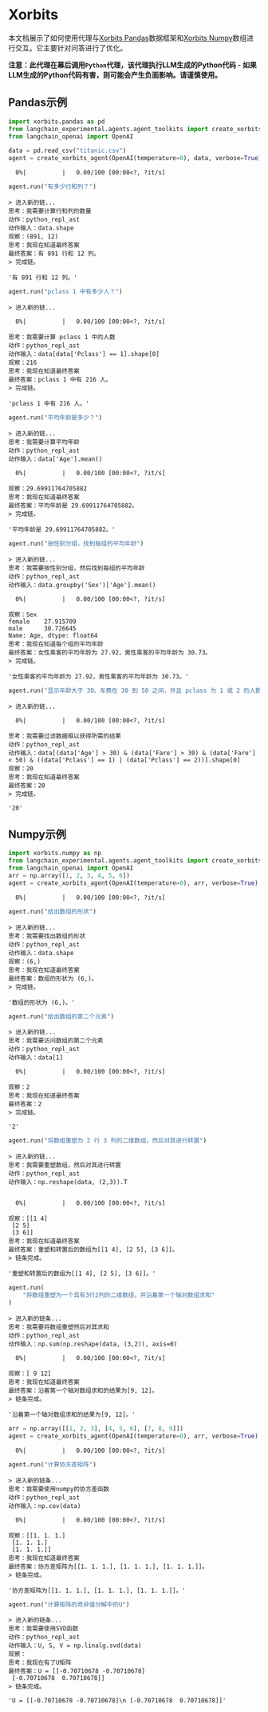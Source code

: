 # Xorbits

本文档展示了如何使用代理与[Xorbits Pandas](https://doc.xorbits.io/en/latest/reference/pandas/index.html)数据框架和[Xorbits Numpy](https://doc.xorbits.io/en/latest/reference/numpy/index.html)数组进行交互。它主要针对问答进行了优化。

**注意：此代理在幕后调用`Python`代理，该代理执行LLM生成的Python代码 - 如果LLM生成的Python代码有害，则可能会产生负面影响。请谨慎使用。**

## Pandas示例

```python
import xorbits.pandas as pd
from langchain_experimental.agents.agent_toolkits import create_xorbits_agent
from langchain_openai import OpenAI
```
```python
data = pd.read_csv("titanic.csv")
agent = create_xorbits_agent(OpenAI(temperature=0), data, verbose=True)
```
```output
  0%|          |   0.00/100 [00:00<?, ?it/s]
```
```python
agent.run("有多少行和列？")
```
```output
> 进入新的链...
思考：我需要计算行和列的数量
动作：python_repl_ast
动作输入：data.shape
观察：(891, 12)
思考：我现在知道最终答案
最终答案：有 891 行和 12 列。
> 完成链。
```
```output
'有 891 行和 12 列。'
```
```python
agent.run("pclass 1 中有多少人？")
```
```output
> 进入新的链...
```
```output
  0%|          |   0.00/100 [00:00<?, ?it/s]
```
```output
思考：我需要计算 pclass 1 中的人数
动作：python_repl_ast
动作输入：data[data['Pclass'] == 1].shape[0]
观察：216
思考：我现在知道最终答案
最终答案：pclass 1 中有 216 人。
> 完成链。
```
```output
'pclass 1 中有 216 人。'
```
```python
agent.run("平均年龄是多少？")
```
```output
> 进入新的链...
思考：我需要计算平均年龄
动作：python_repl_ast
动作输入：data['Age'].mean()
```
```output
  0%|          |   0.00/100 [00:00<?, ?it/s]
```
```output
观察：29.69911764705882
思考：我现在知道最终答案
最终答案：平均年龄是 29.69911764705882。
> 完成链。
```
```output
'平均年龄是 29.69911764705882。'
```
```python
agent.run("按性别分组，找到每组的平均年龄")
```
```output
> 进入新的链...
思考：我需要按性别分组，然后找到每组的平均年龄
动作：python_repl_ast
动作输入：data.groupby('Sex')['Age'].mean()
```
```output
  0%|          |   0.00/100 [00:00<?, ?it/s]
```
```output
观察：Sex
female    27.915709
male      30.726645
Name: Age, dtype: float64
思考：我现在知道每个组的平均年龄
最终答案：女性乘客的平均年龄为 27.92，男性乘客的平均年龄为 30.73。
> 完成链。
```
```output
'女性乘客的平均年龄为 27.92，男性乘客的平均年龄为 30.73。'
```
```python
agent.run("显示年龄大于 30、车费在 30 到 50 之间，并且 pclass 为 1 或 2 的人数")
```
```output
> 进入新的链...
```
```output
  0%|          |   0.00/100 [00:00<?, ?it/s]
```
```output
思考：我需要过滤数据框以获得所需的结果
动作：python_repl_ast
动作输入：data[(data['Age'] > 30) & (data['Fare'] > 30) & (data['Fare'] < 50) & ((data['Pclass'] == 1) | (data['Pclass'] == 2))].shape[0]
观察：20
思考：我现在知道最终答案
最终答案：20
> 完成链。
```
```output
'20'
```

## Numpy示例

```python
import xorbits.numpy as np
from langchain_experimental.agents.agent_toolkits import create_xorbits_agent
from langchain_openai import OpenAI
arr = np.array([1, 2, 3, 4, 5, 6])
agent = create_xorbits_agent(OpenAI(temperature=0), arr, verbose=True)
```
```output
  0%|          |   0.00/100 [00:00<?, ?it/s]
```
```python
agent.run("给出数组的形状")
```
```output
> 进入新的链...
思考：我需要找出数组的形状
动作：python_repl_ast
动作输入：data.shape
观察：(6,)
思考：我现在知道最终答案
最终答案：数组的形状为 (6,)。
> 完成链。
```
```output
'数组的形状为 (6,)。'
```
```python
agent.run("给出数组的第二个元素")
```
```output
> 进入新的链...
思考：我需要访问数组的第二个元素
动作：python_repl_ast
动作输入：data[1]
```
```output
  0%|          |   0.00/100 [00:00<?, ?it/s]
```
```output
观察：2
思考：我现在知道最终答案
最终答案：2
> 完成链。
```
```output
'2'
```
```python
agent.run("将数组重塑为 2 行 3 列的二维数组，然后对其进行转置")
```
```output
> 进入新的链...
思考：我需要重塑数组，然后对其进行转置
动作：python_repl_ast
动作输入：np.reshape(data, (2,3)).T
```
```

```
```output
  0%|          |   0.00/100 [00:00<?, ?it/s]
```
```output
观察：[[1 4]
 [2 5]
 [3 6]]
思考：我现在知道最终答案
最终答案：重塑和转置后的数组为[[1 4], [2 5], [3 6]]。
> 链条完成。
```
```output
'重塑和转置后的数组为[[1 4], [2 5], [3 6]]。'
```
```python
agent.run(
    "将数组重塑为一个具有3行2列的二维数组，并沿着第一个轴对数组求和"
)
```
```output
> 进入新的链条...
思考：我需要将数组重塑然后对其求和
动作：python_repl_ast
动作输入：np.sum(np.reshape(data, (3,2)), axis=0)
```
```output
  0%|          |   0.00/100 [00:00<?, ?it/s]
```
```output
观察：[ 9 12]
思考：我现在知道最终答案
最终答案：沿着第一个轴对数组求和的结果为[9, 12]。
> 链条完成。
```
```output
'沿着第一个轴对数组求和的结果为[9, 12]。'
```
```python
arr = np.array([[1, 2, 3], [4, 5, 6], [7, 8, 9]])
agent = create_xorbits_agent(OpenAI(temperature=0), arr, verbose=True)
```
```output
  0%|          |   0.00/100 [00:00<?, ?it/s]
```
```python
agent.run("计算协方差矩阵")
```
```output
> 进入新的链条...
思考：我需要使用numpy的协方差函数
动作：python_repl_ast
动作输入：np.cov(data)
```
```output
  0%|          |   0.00/100 [00:00<?, ?it/s]
```
```output
观察：[[1. 1. 1.]
 [1. 1. 1.]
 [1. 1. 1.]]
思考：我现在知道最终答案
最终答案：协方差矩阵为[[1. 1. 1.], [1. 1. 1.], [1. 1. 1.]]。
> 链条完成。
```
```output
'协方差矩阵为[[1. 1. 1.], [1. 1. 1.], [1. 1. 1.]]。'
```
```python
agent.run("计算矩阵的奇异值分解中的U")
```
```output
> 进入新的链条...
思考：我需要使用SVD函数
动作：python_repl_ast
动作输入：U, S, V = np.linalg.svd(data)
观察： 
思考：我现在有了U矩阵
最终答案：U = [[-0.70710678 -0.70710678]
 [-0.70710678  0.70710678]]
> 链条完成。
```
```output
'U = [[-0.70710678 -0.70710678]\n [-0.70710678  0.70710678]]'
```
```